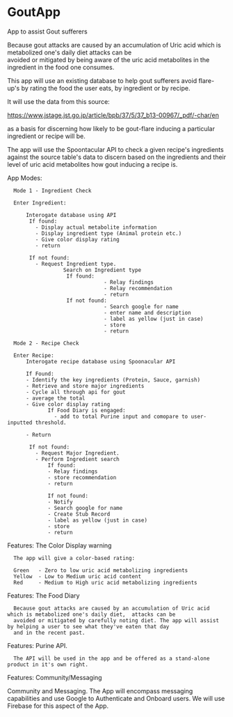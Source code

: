 # GoutApp
App to assist Gout sufferers

Because gout attacks are caused by an accumulation of Uric acid which is metabolized one's daily diet attacks can be   
avoided or mitigated by being aware of the uric acid metabolites in the ingredient in the food one consumes. 

This app will use an existing database to help gout sufferers avoid flare-up's by rating the food the user eats, by 
ingredient or by recipe. 

It will use the data from this source:

https://www.jstage.jst.go.jp/article/bpb/37/5/37_b13-00967/_pdf/-char/en 

as a basis for discerning how likely to be gout-flare inducing a particular ingredient or recipe will be.

The app will use the Spoontacular API to check a given recipe's ingredients against the source table's data to discern based on the ingredients and their level of uric acid metabolites how gout inducing a recipe is. 

App Modes:

      Mode 1 - Ingredient Check

      Enter Ingredient:
      
          Interogate database using API 
           If found:
             - Display actual metabolite information
             - Display ingredient type (Animal protein etc.)
             - Give color display rating 
             - return
             
           If not found:
             - Request Ingredient type. 
                      Search on Ingredient type 
                       If found: 
                                   - Relay findings 
                                   - Relay recommendation
                                   - return
                       If not found:
                                   - Search google for name 
                                   - enter name and description 
                                   - label as yellow (just in case)
                                   - store
                                   - return
                                   
      Mode 2 - Recipe Check

      Enter Recipe:
          Interogate recipe database using Spoonacular API
          
          If Found:
          - Identify the key ingredients (Protein, Sauce, garnish)
          - Retrieve and store major ingredients
          - Cycle all through api for gout 
          - average the total 
          - Give color display rating 
                 If Food Diary is engaged:
                   - add to total Purine input and comopare to user-inputted threshold.
                   
          - Return
              
           If not found:
             - Request Major Ingredient. 
             - Perform Ingredient search 
                 If found: 
                 - Relay findings 
                 - store recommendation
                 - return
                                
                 If not found:
                 - Notify
                 - Search google for name 
                 - Create Stub Record
                 - label as yellow (just in case)
                 - store
                 - return
                                
 Features: The Color Display warning
     
      The app will give a color-based rating:
 
      Green   - Zero to low uric acid metabolizing ingredients 
      Yellow  - Low to Medium uric acid content 
      Red     - Medium to High uric acid metabolizing ingredients
                     
                                
Features: The Food Diary 
  
      Because gout attacks are caused by an accumulation of Uric acid which is metabolized one's daily diet,  attacks can be   
      avoided or mitigated by carefully noting diet. The app will assist by helping a user to see what they've eaten that day
      and in the recent past.

Features: Purine API. 

      The API will be used in the app and be offered as a stand-alone product in it's own right. 
      

Features: Community/Messaging 

Community and Messaging. The App will encompass messaging capabilities and use Google to Authenticate and Onboard users. 
We will use Firebase for this aspect of the App.
